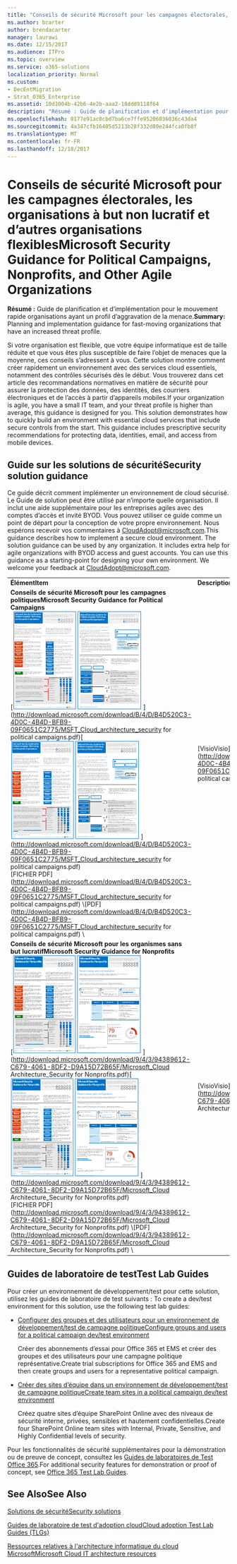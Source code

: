 ```yaml
---
title: "Conseils de sécurité Microsoft pour les campagnes électorales, les organisations à but non lucratif et d’autres organisations flexibles"
ms.author: bcarter
author: brendacarter
manager: laurawi
ms.date: 12/15/2017
ms.audience: ITPro
ms.topic: overview
ms.service: o365-solutions
localization_priority: Normal
ms.custom:
- DecEntMigration
- Strat_O365_Enterprise
ms.assetid: 10d1004b-42b6-4e2b-aaa2-18ddd9118f64
description: "Résumé : Guide de planification et d’implémentation pour se déplacent rapidement les organisations ayant un profil d’aggravation de la menace."
ms.openlocfilehash: 0177e91ac0cbd7ba6ce7ffe95206036036c43da4
ms.sourcegitcommit: 4a347cfb16405d5213b28f332d80e244fca0fb8f
ms.translationtype: MT
ms.contentlocale: fr-FR
ms.lasthandoff: 12/18/2017
---
```

# <a name="microsoft-security-guidance-for-political-campaigns-nonprofits-and-other-agile-organizations"></a><span data-ttu-id="696b2-103">Conseils de sécurité Microsoft pour les campagnes électorales, les organisations à but non lucratif et d’autres organisations flexibles</span><span class="sxs-lookup"><span data-stu-id="696b2-103">Microsoft Security Guidance for Political Campaigns, Nonprofits, and Other Agile Organizations</span></span>

 <span data-ttu-id="696b2-104">**Résumé :** Guide de planification et d’implémentation pour le mouvement rapide organisations ayant un profil d’aggravation de la menace.</span><span class="sxs-lookup"><span data-stu-id="696b2-104">**Summary:** Planning and implementation guidance for fast-moving organizations that have an increased threat profile.</span></span>
  
<span data-ttu-id="696b2-p101">Si votre organisation est flexible, que votre équipe informatique est de taille réduite et que vous êtes plus susceptible de faire l’objet de menaces que la moyenne, ces conseils s’adressent à vous. Cette solution montre comment créer rapidement un environnement avec des services cloud essentiels, notamment des contrôles sécurisés dès le début. Vous trouverez dans cet article des recommandations normatives en matière de sécurité pour assurer la protection des données, des identités, des courriers électroniques et de l’accès à partir d’appareils mobiles.</span><span class="sxs-lookup"><span data-stu-id="696b2-p101">If your organization is agile, you have a small IT team, and your threat profile is higher than average, this guidance is designed for you. This solution demonstrates how to quickly build an environment with essential cloud services that include secure controls from the start. This guidance includes prescriptive security recommendations for protecting data, identities, email, and access from mobile devices.</span></span>
  
## <a name="security-solution-guidance"></a><span data-ttu-id="696b2-108">Guide sur les solutions de sécurité</span><span class="sxs-lookup"><span data-stu-id="696b2-108">Security solution guidance</span></span>

<span data-ttu-id="696b2-p102">Ce guide décrit comment implémenter un environnement de cloud sécurisé. Le Guide de solution peut être utilisé par n’importe quelle organisation. Il inclut une aide supplémentaire pour les entreprises agiles avec des comptes d’accès et invité BYOD. Vous pouvez utiliser ce guide comme un point de départ pour la conception de votre propre environnement. Nous espérons recevoir vos commentaires à [CloudAdopt@microsoft.com](mailto:CloudAdopt@microsoft.com).</span><span class="sxs-lookup"><span data-stu-id="696b2-p102">This guidance describes how to implement a secure cloud environment. The solution guidance can be used by any organization. It includes extra help for agile organizations with BYOD access and guest accounts. You can use this guidance as a starting-point for designing your own environment. We welcome your feedback at [CloudAdopt@microsoft.com](mailto:CloudAdopt@microsoft.com).</span></span> 
  
|||
|:-----|:-----|
|<span data-ttu-id="696b2-114">**Élément**</span><span class="sxs-lookup"><span data-stu-id="696b2-114">**Item**</span></span> <br/> |<span data-ttu-id="696b2-115">**Description**</span><span class="sxs-lookup"><span data-stu-id="696b2-115">**Description**</span></span> <br/> |
|<span data-ttu-id="696b2-116">**Conseils de sécurité Microsoft pour les campagnes politiques**</span><span class="sxs-lookup"><span data-stu-id="696b2-116">**Microsoft Security Guidance for Political Campaigns**</span></span> <br/> <span data-ttu-id="696b2-117">[![CLOU de curseur de défilement pour mini affiche la valeur.](images/d370ce28-ca40-4930-9a2c-907312aa06c8.png)          ](http://download.microsoft.com/download/B/4/D/B4D520C3-4D0C-4B4D-BFB9-09F0651C2775/MSFT_Cloud_architecture_security for political campaigns.pdf)</span><span class="sxs-lookup"><span data-stu-id="696b2-117">[![Thumb nail for mini poster set.](images/d370ce28-ca40-4930-9a2c-907312aa06c8.png)          ](http://download.microsoft.com/download/B/4/D/B4D520C3-4D0C-4B4D-BFB9-09F0651C2775/MSFT_Cloud_architecture_security for political campaigns.pdf)</span></span> <br/> <span data-ttu-id="696b2-118">[FICHIER PDF](http://download.microsoft.com/download/B/4/D/B4D520C3-4D0C-4B4D-BFB9-09F0651C2775/MSFT_Cloud_architecture_security for political campaigns.pdf)  \\</span><span class="sxs-lookup"><span data-stu-id="696b2-118">[PDF](http://download.microsoft.com/download/B/4/D/B4D520C3-4D0C-4B4D-BFB9-09F0651C2775/MSFT_Cloud_architecture_security for political campaigns.pdf)  \\</span></span>| [<span data-ttu-id="696b2-119">Visio</span><span class="sxs-lookup"><span data-stu-id="696b2-119">Visio</span></span>](http://download.microsoft.com/download/B/4/D/B4D520C3-4D0C-4B4D-BFB9-09F0651C2775/MSFT_Cloud_architecture_security for political campaigns.vsdx) <br/> |<span data-ttu-id="696b2-p103">Ce guide utilise une organisation gérant une campagne politique comme exemple. Vous pouvez l’utiliser comme point de départ pour n’importe quel environnement. </span><span class="sxs-lookup"><span data-stu-id="696b2-p103">This guidance uses a political campaign organization as an example. Use this guidance as a starting point for any environment.</span></span>  <br/> |
|<span data-ttu-id="696b2-122">**Conseils de sécurité Microsoft pour les organismes sans but lucratif**</span><span class="sxs-lookup"><span data-stu-id="696b2-122">**Microsoft Security Guidance for Nonprofits**</span></span> <br/> <span data-ttu-id="696b2-123">[![Image du visualiseur pour le fichier téléchargeable](images/e4784889-1c69-4067-9a8f-31d31d1eceea.png)          ](http://download.microsoft.com/download/9/4/3/94389612-C679-4061-8DF2-D9A15D72B65F/Microsoft_Cloud Architecture_Security for Nonprofits.pdf)</span><span class="sxs-lookup"><span data-stu-id="696b2-123">[![Thumnail image for downloadable file](images/e4784889-1c69-4067-9a8f-31d31d1eceea.png)          ](http://download.microsoft.com/download/9/4/3/94389612-C679-4061-8DF2-D9A15D72B65F/Microsoft_Cloud Architecture_Security for Nonprofits.pdf)</span></span> <br/> <span data-ttu-id="696b2-124">[FICHIER PDF](http://download.microsoft.com/download/9/4/3/94389612-C679-4061-8DF2-D9A15D72B65F/Microsoft_Cloud Architecture_Security for Nonprofits.pdf)  \\</span><span class="sxs-lookup"><span data-stu-id="696b2-124">[PDF](http://download.microsoft.com/download/9/4/3/94389612-C679-4061-8DF2-D9A15D72B65F/Microsoft_Cloud Architecture_Security for Nonprofits.pdf)  \\</span></span>| [<span data-ttu-id="696b2-125">Visio</span><span class="sxs-lookup"><span data-stu-id="696b2-125">Visio</span></span>](http://download.microsoft.com/download/9/4/3/94389612-C679-4061-8DF2-D9A15D72B65F/Microsoft_Cloud Architecture_Security for Nonprofits.vsdx) <br/> |<span data-ttu-id="696b2-p104">Ce guide a été légèrement révisé pour les organisations à but non lucratif. Par exemple, il répertorie les plans Office 365 pour les associations. Les consignes technique fournies sont les mêmes que dans le guide de solution de campagne politique.</span><span class="sxs-lookup"><span data-stu-id="696b2-p104">This guide is slightly revised for nonprofit organizations. For example, it references Office 365 Nonprofit plans. The technical guidance is the same as the political campaign solution guide.</span></span>  <br/> |
   
## <a name="test-lab-guides"></a><span data-ttu-id="696b2-129">Guides de laboratoire de test</span><span class="sxs-lookup"><span data-stu-id="696b2-129">Test Lab Guides</span></span>

<span data-ttu-id="696b2-130">Pour créer un environnement de développement/test pour cette solution, utilisez les guides de laboratoire de test suivants :  </span><span class="sxs-lookup"><span data-stu-id="696b2-130">To create a dev/test environment for this solution, use the following test lab guides:</span></span> 
  
- [<span data-ttu-id="696b2-131">Configurer des groupes et des utilisateurs pour un environnement de développement/test de campagne politique</span><span class="sxs-lookup"><span data-stu-id="696b2-131">Configure groups and users for a political campaign dev/test environment</span></span>](configure-groups-and-users-for-a-political-campaign-dev-test-environment.md)
    
     <span data-ttu-id="696b2-132">Créer des abonnements d’essai pour Office 365 et EMS et créer des groupes et des utilisateurs pour une campagne politique représentative.</span><span class="sxs-lookup"><span data-stu-id="696b2-132">Create trial subscriptions for Office 365 and EMS and then create groups and users for a representative political campaign.</span></span>
    
- [<span data-ttu-id="696b2-133">Créer des sites d’équipe dans un environnement de développement/test de campagne politique</span><span class="sxs-lookup"><span data-stu-id="696b2-133">Create team sites in a political campaign dev/test environment</span></span>](create-team-sites-in-a-political-campaign-dev-test-environment.md)
    
    <span data-ttu-id="696b2-134">Créez quatre sites d’équipe SharePoint Online avec des niveaux de sécurité interne, privées, sensibles et hautement confidentielles.</span><span class="sxs-lookup"><span data-stu-id="696b2-134">Create four SharePoint Online team sites with Internal, Private, Sensitive, and Highly Confidential levels of security.</span></span>
    
<span data-ttu-id="696b2-135">Pour les fonctionnalités de sécurité supplémentaires pour la démonstration ou de preuve de concept, consultez les [Guides de laboratoires de Test Office 365](http://aka.ms/o365tlgs).</span><span class="sxs-lookup"><span data-stu-id="696b2-135">For additional security features for demonstration or proof of concept, see [Office 365 Test Lab Guides](http://aka.ms/o365tlgs).</span></span>
  
## <a name="see-also"></a><span data-ttu-id="696b2-136">See Also</span><span class="sxs-lookup"><span data-stu-id="696b2-136">See Also</span></span>

[<span data-ttu-id="696b2-137">Solutions de sécurité</span><span class="sxs-lookup"><span data-stu-id="696b2-137">Security solutions</span></span>](security-solutions.md)
  
[<span data-ttu-id="696b2-138">Guides de laboratoire de test d'adoption cloud</span><span class="sxs-lookup"><span data-stu-id="696b2-138">Cloud adoption Test Lab Guides (TLGs)</span></span>](cloud-adoption-test-lab-guides-tlgs.md)
  
[<span data-ttu-id="696b2-139">Ressources relatives à l'architecture informatique du cloud Microsoft</span><span class="sxs-lookup"><span data-stu-id="696b2-139">Microsoft Cloud IT architecture resources</span></span>](microsoft-cloud-it-architecture-resources.md)



